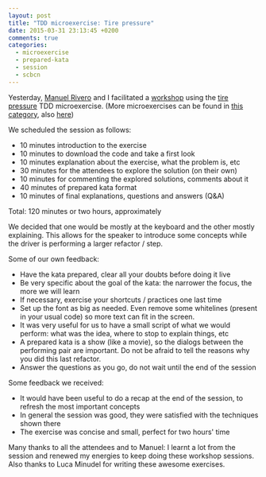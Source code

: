 ```yaml
---
layout: post
title: "TDD microexercise: Tire pressure"
date: 2015-03-31 23:13:45 +0200
comments: true
categories: 
  - microexercise
  - prepared-kata
  - session
  - scbcn
---
```


Yesterday, [Manuel Rivero][trikitrok] and I facilitated a [workshop][meetup] using the [tire pressure][tire-pressure] TDD microexercise. (More microexercises can be found in [this category][microexercises], also [here][luka-exercises])

We scheduled the session as follows:

  * 10 minutes introduction to the exercise
  * 10 minutes to download the code and take a first look
  * 10 minutes explanation about the exercise, what the problem is, etc
  * 30 minutes for the attendees to explore the solution (on their own)
  * 10 minutes for commenting the explored solutions, comments about it
  * 40 minutes of prepared kata format
  * 10 minutes of final explanations, questions and answers (Q&A)
  
Total: 120 minutes or two hours, approximately

We decided that one would be mostly at the keyboard and the other mostly explaining. This allows for the speaker to introduce some concepts while the driver is performing a larger refactor / step.

Some of our own feedback:

  * Have the kata prepared, clear all your doubts before doing it live
  * Be very specific about the goal of the kata: the narrower the focus, the more we will learn
  * If necessary, exercise your shortcuts / practices one last time
  * Set up the font as big as needed. Even remove some whitelines (present in your usual code) so more text can fit in the screen. 
  * It was very useful for us to have a small script of what we would perform: what was the idea, where to stop to explain things, etc
  * A prepared kata is a show (like a movie), so the dialogs between the performing pair are important. Do not be afraid to tell the reasons why you did this last refactor.
  * Answer the questions as you go, do not wait until the end of the session
  
Some feedback we received:

  * It would have been useful to do a recap at the end of the session, to refresh the most important concepts
  * In general the session was good, they were satisfied with the techniques shown there
  * The exercise was concise and small, perfect for two hours' time
  

Many thanks to all the attendees and to Manuel: I learnt a lot from the session and renewed my energies to keep doing these workshop sessions. Also thanks to Luca Minudel for writing these awesome exercises.

[trikitrok]: http://twitter.com/@trikitrok
[tire-pressure]: https://github.com/lucaminudel/TDDwithMockObjectsAndDesignPrinciples/tree/master/TDDMicroExercises/Java/TirePressureMonitoringSystem
[lukadotnet]: https://twitter.com/lukadotnet
[microexercises]: /{{site.category_dir}}/microexercise
[luka-exercises]: https://github.com/lucaminudel/TDDwithMockObjectsAndDesignPrinciples/tree/master/TDDMicroExercises
[meetup]: http://www.meetup.com/Barcelona-Software-Craftsmanship/events/221463037/